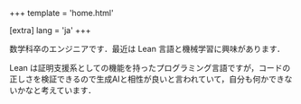 +++
template = 'home.html'

[extra]
lang = 'ja'
+++

数学科卒のエンジニアです．最近は Lean 言語と機械学習に興味があります．

Lean は証明支援系としての機能を持ったプログラミング言語ですが，コードの正しさを検証できるので生成AIと相性が良いと言われていて，自分も何かできないかなと考えています．
